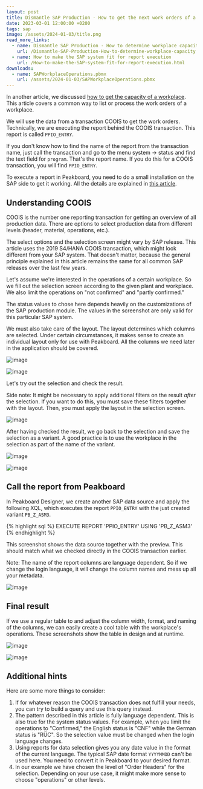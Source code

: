 ```yaml
---
layout: post
title: Dismantle SAP Production - How to get the next work orders of a workplace by using COOIS transaction in Peakboard
date: 2023-03-01 12:00:00 +0200
tags: sap
image: /assets/2024-01-03/title.png
read_more_links:
  - name: Dismantle SAP Production - How to determine workplace capacity
    url: /Dismantle-SAP-Production-How-to-determine-workplace-capacity.html
  - name: How to make the SAP system fit for report execution
    url: /How-to-make-the-SAP-system-fit-for-report-execution.html
downloads:
  - name: SAPWorkplaceOperations.pbmx
    url: /assets/2024-01-03/SAPWorkplaceOperations.pbmx
---
```


In another article, we discussed [how to get the capacity of a workplace](/Dismantle-SAP-Production-How-to-determine-workplace-capacity.html). This article covers a common way to list or process the work orders of a workplace.

We will use the data from a transaction COOIS to get the work orders. Technically, we are executing the report behind the COOIS transaction. This report is called `PPIO_ENTRY`.

If you don't know how to find the name of the report from the transaction name, just call the transaction and go to the menu system -> status and find the text field for `program`. That's the report name. If you do this for a COOIS transaction, you will find `PPIO_ENTRY`.

To execute a report in Peakboard, you need to do a small installation on the SAP side to get it working. All the details are explained in [this article](/How-to-make-the-SAP-system-fit-for-report-execution.html).

## Understanding COOIS

COOIS is the number one reporting transaction for getting an overview of all production data. There are options to select production data from different levels (header, material, operations, etc.).

The select options and the selection screen might vary by SAP release. This article uses the 2019 S4/HANA COOIS transaction, which might look different from your SAP system. That doesn't matter, because the general principle explained in this article remains the same for all common SAP releases over the last few years.

Let's assume we're interested in the operations of a certain workplace. So we fill out the selection screen according to the given plant and workplace. We also limit the operations on "not confirmed" and "partly confirmed."

The status values to chose here depends heavily on the customizations of the SAP production module. The values in the screenshot are only valid for this particular SAP system.

We must also take care of the layout. The layout determines which columns are selected. Under certain circumstances, it makes sense to create an individual layout only for use with Peakboard. All the columns we need later in the application should be covered.

![image](/assets/2024-01-03/010.png)

![image](/assets/2024-01-03/015.png)

Let's try out the selection and check the result.

Side note: It might be necessary to apply additional filters on the result *after* the selection. If you want to do this, you must save these filters together with the layout. Then, you must apply the layout in the selection screen.

![image](/assets/2024-01-03/020.png)

After having checked the result, we go back to the selection and save the selection as a variant. A good practice is to use the workplace in the selection as part of the name of the variant.

![image](/assets/2024-01-03/030.png)

![image](/assets/2024-01-03/035.png)

## Call the report from Peakboard

In Peakboard Designer, we create another SAP data source and apply the following XQL, which executes the report `PPIO_ENTRY` with the just created variant `PB_Z_ASM3`.

{% highlight sql %}
EXECUTE REPORT 'PPIO_ENTRY' USING 'PB_Z_ASM3'
{% endhighlight %}

This screenshot shows the data source together with the preview. This should match what we checked directly in the COOIS transaction earlier.

Note: The name of the report columns are language dependent. So if we change the login language, it will change the column names and mess up all your metadata.

![image](/assets/2024-01-03/040.png)

## Final result

If we use a regular table to and adjust the column width, format, and naming of the columns, we can easily create a cool table with the workplace's operations. These screenshots show the table in design and at runtime.

![image](/assets/2024-01-03/050.png)

![image](/assets/2024-01-03/060.png)

## Additional hints

Here are some more things to consider:

1. If for whatever reason the COOIS transaction does not fulfill your needs, you can try to build a query and use this query instead.
2. The pattern described in this article is fully language dependent. This is also true for the system status values. For example, when you limit the operations to "Confirmed," the English status is "CNF" while the German status is "RÜC". So the selection value must be changed when the login language changes.
3. Using reports for data selection gives you any date value in the format of the current language. The typical SAP date format `YYYYMMDD` can't be used here. You need to convert it in Peakboard to your desired format.
4. In our example we have chosen the level of "Order Headers" for the selection. Depending on your use case, it might make more sense to choose "operations" or other levels.